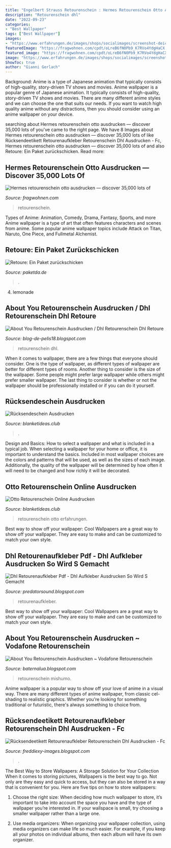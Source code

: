 ```yaml
---
title: "Engelbert Strauss Retourenschein : Hermes Retourenschein Otto Ausdrucken — Discover 35,000 Lots Of"
description: "Retourenschein dhl"
date: "2022-09-23"
categories:
- "Best Wallpaper"
tags: ["Best Wallpaper"]
images:
- "https://www.erfahrungen.de/images/shops/socialimages/screenshot-deichmann-com__600__400.jpg"
featuredImage: "https://fragwohnen.com/cpdt/oLreB6fN0Pb9_K7RVo4YdgHaCX.jpg"
featured_image: "https://fragwohnen.com/cpdt/oLreB6fN0Pb9_K7RVo4YdgHaCX.jpg"
image: "https://www.erfahrungen.de/images/shops/socialimages/screenshot-deichmann-com__600__400.jpg"
ShowToc: true
author: "Gianni Gerlach"
---
```



Background: Anime is a type of Japanese animation that typically consists of high-quality, story-driven TV shows and movies.
Anime wallpaper is a popular genre of Japanese animation. It typically consists of high-quality, story-driven TV shows and movies. There are many different anime styles and we can choose the one that suits our needs. If you want to watch high quality anime without any distractions, then you should consider using an anime wallpaper on your device.

	

		
searching about Hermes retourenschein otto ausdrucken — discover 35,000 lots of you've came to the right page. We have 8 Images about Hermes retourenschein otto ausdrucken — discover 35,000 lots of like Rücksendeetikett Retourenaufkleber Retourenschein Dhl Ausdrucken - Fc, Hermes retourenschein otto ausdrucken — discover 35,000 lots of and also Retoure: Ein Paket zurückschicken. Read more:
		
    
## Hermes Retourenschein Otto Ausdrucken — Discover 35,000 Lots Of

<img loading=lazy src="https://fragwohnen.com/cpdt/oLreB6fN0Pb9_K7RVo4YdgHaCX.jpg" onerror="this.onerror=null;this.src='https://tse3.mm.bing.net/th?id=OIP.NzJZUE-75BDRXB0JtEN4wAAAAA&amp;pid=15.1';" alt="Hermes retourenschein otto ausdrucken — discover 35,000 lots of">

_Source: fragwohnen.com_

>retourenschein. 

	

Types of Anime: Animation, Comedy, Drama, Fantasy, Sports, and more
Anime wallpaper is a type of art that often features characters and scenes from anime. Some popular anime wallpaper topics include Attack on Titan, Naruto, One Piece, and Fullmetal Alchemist.

    
## Retoure: Ein Paket Zurückschicken

<img loading=lazy src="https://static.paketda.de/img/logistik-paket-retourenschein.jpg" onerror="this.onerror=null;this.src='https://tse2.mm.bing.net/th?id=OIP.j45cxg-JAModEt2Nd0gkSQHaDn&amp;pid=15.1';" alt="Retoure: Ein Paket zurückschicken">

_Source: paketda.de_

>. 

	

4. lemonade 

    
## About You Retourenschein Ausdrucken / Dhl Retourenschein Dhl Retoure

<img loading=lazy src="https://i.imgur.com/W61eXTK.jpg" onerror="this.onerror=null;this.src='https://tse2.mm.bing.net/th?id=OIP.6jzWdCJCvdR9Q4sZldDCUwHaFj&amp;pid=15.1';" alt="About You Retourenschein Ausdrucken / Dhl Retourenschein Dhl Retoure">

_Source: blog-de-pelis18.blogspot.com_

>retourenschein dhl. 

	

When it comes to wallpaper, there are a few things that everyone should consider. One is the type of wallpaper, as different types of wallpaper are better for different types of rooms. Another thing to consider is the size of the wallpaper. Some people might prefer large wallpaper while others might prefer smaller wallpaper. The last thing to consider is whether or not the wallpaper should be professionally installed or if you can do it yourself.

    
## Rücksendeschein Ausdrucken

<img loading=lazy src="https://blog.vertbaudet.de/wp-content/uploads/2012/03/retourenschein2.jpg" onerror="this.onerror=null;this.src='https://tse3.mm.bing.net/th?id=OIP.z8nZLDzQzsxsTtLYg-zkogHaDY&amp;pid=15.1';" alt="Rücksendeschein Ausdrucken">

_Source: blanketideas.club_

>. 

	

Design and Basics: How to select a wallpaper and what is included in a typical job.
When selecting a wallpaper for your home or office, it is important to understand the basics. Included in most wallpaper choices are the colors and patterns that will be used, as well as the sizes of each image. Additionally, the quality of the wallpaper will be determined by how often it will need to be changed and how richly it will be decorated.

    
## Otto Retourenschein Online Ausdrucken

<img loading=lazy src="https://www.erfahrungen.de/images/shops/socialimages/screenshot-deichmann-com__600__400.jpg" onerror="this.onerror=null;this.src='https://tse2.mm.bing.net/th?id=OIP.Z33m6ZnaX_zQkUfh7OnC5AHaE8&amp;pid=15.1';" alt="Otto Retourenschein Online Ausdrucken">

_Source: blanketideas.club_

>retourenschein otto erfahrungen. 

	

Best way to show off your wallpaper:
Cool Wallpapers are a great way to show off your wallpaper. They are easy to make and can be customized to match your own style.

    
## Dhl Retourenaufkleber Pdf - Dhl Aufkleber Ausdrucken So Wird S Gemacht

<img loading=lazy src="https://bilder.buecher.de/produkte/54/54833/54833252z.jpg" onerror="this.onerror=null;this.src='https://tse3.mm.bing.net/th?id=OIP._PgtlCRb96cAGpO5MxF3RAAAAA&amp;pid=15.1';" alt="Dhl Retourenaufkleber Pdf - Dhl Aufkleber Ausdrucken So Wird S Gemacht">

_Source: predatorsound.blogspot.com_

>retourenaufkleber. 

	

Best way to show off your wallpaper:
Cool Wallpapers are a great way to show off your wallpaper. They are easy to make and can be customized to match your own style.

    
## About You Retourenschein Ausdrucken ~ Vodafone Retourenschein

<img loading=lazy src="https://www.dress-for-less.com/on/demandware.static/-/Library-Sites-ContentSharedLibrary/default/dw20b7bfba/images/flyout/flyout-accessoires.jpg" onerror="this.onerror=null;this.src='https://tse3.mm.bing.net/th?id=OIP.jr8eTVasO4xvI40U1QEDRwHaGr&amp;pid=15.1';" alt="About You Retourenschein Ausdrucken ~ Vodafone Retourenschein">

_Source: baternalua.blogspot.com_

>retourenschein mishumo. 

	

Anime wallpaper is a popular way to show off your love of anime in a visual way. There are many different types of anime wallpaper, from classic cel-shading to realistic graphics. Whether you're looking for something traditional or futuristic, there's always something to choice from.

    
## Rücksendeetikett Retourenaufkleber Retourenschein Dhl Ausdrucken - Fc

<img loading=lazy src="https://www.dhl.de/content/dam/images/Paket/GK/leitcodierung/dhl-leitcodierung-fehlerhafte-zieladresse-032021.jpg" onerror="this.onerror=null;this.src='https://tse3.mm.bing.net/th?id=OIP.21pKnF3ZjbTuLZaOT0mIlgHaNX&amp;pid=15.1';" alt="Rücksendeetikett Retourenaufkleber Retourenschein Dhl Ausdrucken - Fc">

_Source: freddiexy-images.blogspot.com_

>. 

	

The Best Way to Store Wallpapers: A Storage Solution for Your Collection
When it comes to storing pictures, Wallpapers is the best way to go. Not only are they easy and quick to access, but they can also be stored in a way that is convenient for you. Here are five tips on how to store wallpapers:
1) Choose the right size: When deciding how much wallpaper to store, it’s important to take into account the space you have and the type of wallpaper you’re interested in. If your wallspace is small, try choosing a smaller wallpaper rather than a large one.

2) Use media organizers: When organizing your wallpaper collection, using media organizers can make life so much easier. For example, if you keep all your photos on individual albums, then each album will have its own organizer.

